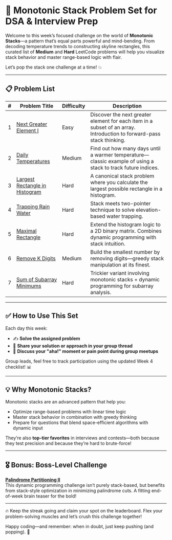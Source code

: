 # 🧠 Monotonic Stack Problem Set for DSA & Interview Prep

Welcome to this week’s focused challenge on the world of **Monotonic Stacks**—a pattern that’s equal parts powerful and mind-bending. From decoding temperature trends to constructing skyline rectangles, this curated list of **Medium** and **Hard** LeetCode problems will help you visualize stack behavior and master range-based logic with flair.

Let’s pop the stack one challenge at a time! 💥

---

## 📋 Problem List

| # | Problem Title | Difficulty | Description |
|---|-----------------------------|------------|-------------|
| 1 | [Next Greater Element I](https://leetcode.com/problems/next-greater-element-i/) | Easy | Discover the next greater element for each item in a subset of an array. Introduction to forward-pass stack thinking. |
| 2 | [Daily Temperatures](https://leetcode.com/problems/daily-temperatures/) | Medium | Find out how many days until a warmer temperature—classic example of using a stack to track future indices. |
| 3 | [Largest Rectangle in Histogram](https://leetcode.com/problems/largest-rectangle-in-histogram/) | Hard | A canonical stack problem where you calculate the largest possible rectangle in a histogram. |
| 4 | [Trapping Rain Water](https://leetcode.com/problems/trapping-rain-water/) | Hard | Stack meets two-pointer technique to solve elevation-based water trapping. |
| 5 | [Maximal Rectangle](https://leetcode.com/problems/maximal-rectangle/) | Hard | Extend the histogram logic to a 2D binary matrix. Combines dynamic programming with stack intuition. |
| 6 | [Remove K Digits](https://leetcode.com/problems/remove-k-digits/) | Medium | Build the smallest number by removing digits—greedy stack manipulation at its finest. |
| 7 | [Sum of Subarray Minimums](https://leetcode.com/problems/sum-of-subarray-minimums/) | Hard | Trickier variant involving monotonic stacks + dynamic programming for subarray analysis. |

---

## ✅ How to Use This Set

Each day this week:

- ✍️ **Solve the assigned problem**
- 🔗 **Share your solution or approach in your group thread**
- 💬 **Discuss your "aha!" moment or pain point during group meetups**

Group leads, feel free to track participation using the updated Week 4 checklist! 📊

---

## 💡 Why Monotonic Stacks?

Monotonic stacks are an advanced pattern that help you:

- Optimize range-based problems with linear time logic
- Master stack behavior in combination with greedy thinking
- Prepare for questions that blend space-efficient algorithms with dynamic input

They’re also **top-tier favorites** in interviews and contests—both because they test precision and because they’re hard to brute-force!

---

## 🎖 Bonus: Boss-Level Challenge

**[Palindrome Partitioning II](https://leetcode.com/problems/palindrome-partitioning-ii/)**  
This dynamic programming challenge isn’t purely stack-based, but benefits from stack-style optimization in minimizing palindrome cuts. A fitting end-of-week brain teaser for the bold!

---

🔥 Keep the streak going and claim your spot on the leaderboard. Flex your problem-solving muscles and let’s crush this challenge together!

Happy coding—and remember: when in doubt, just keep pushing (and popping). 💫